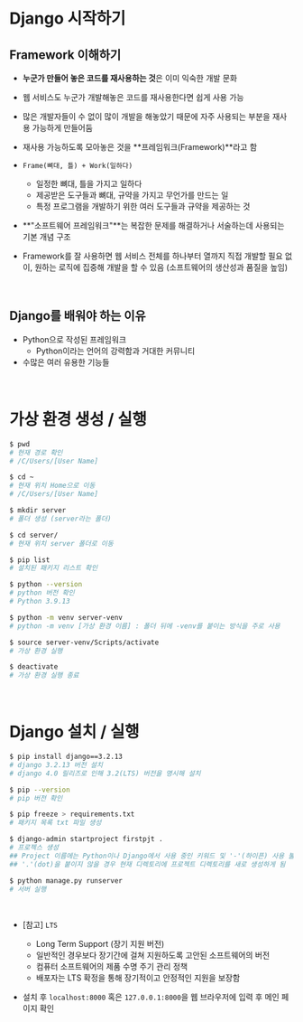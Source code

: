 # Django 시작하기

## Framework 이해하기

- **누군가 만들어 놓은 코드를 재사용하는 것**은 이미 익숙한 개발 문화
- 웹 서비스도 누군가 개발해놓은 코드를 재사용한다면 쉽게 사용 가능
- 많은 개발자들이 수 없이 많이 개발을 해놓았기 때문에 자주 사용되는 부분을 재사용 가능하게 만들어둠
- 재사용 가능하도록 모아놓은 것을 **프레임워크(Framework)**라고 함

- `Frame(뼈대, 틀) + Work(일하다)`
  - 일정한 뼈대, 틀을 가지고 일하다
  - 제공받은 도구들과 뼈대, 규약을 가지고 무언가를 만드는 일
  - 특정 프로그램을 개발하기 위한 여러 도구들과 규약을 제공하는 것
- **"소프트웨어 프레임워크"**는 복잡한 문제를 해결하거나 서술하는데 사용되는 기본 개념 구조

- Framework를 잘 사용하면 웹 서비스 전체를 하나부터 열까지 직접 개발할 필요 없이, 원하는 로직에 집중해 개발을 할 수 있음 (소프트웨어의 생산성과 품질을 높임)

<br/>

## Django를 배워야 하는 이유

- Python으로 작성된 프레임워크
  - Python이라는 언어의 강력함과 거대한 커뮤니티
- 수많은 여러 유용한 기능들

<br/>

# 가상 환경 생성 / 실행

```bash
$ pwd
# 현재 경로 확인
# /C/Users/[User Name]

$ cd ~
# 현재 위치 Home으로 이동
# /C/Users/[User Name]

$ mkdir server
# 폴더 생성 (server라는 폴더)

$ cd server/
# 현재 위치 server 폴더로 이동

$ pip list
# 설치된 패키지 리스트 확인

$ python --version
# python 버전 확인
# Python 3.9.13

$ python -m venv server-venv
# python -m venv [가상 환경 이름] : 폴더 뒤에 -venv를 붙이는 방식을 주로 사용

$ source server-venv/Scripts/activate
# 가상 환경 실행

$ deactivate
# 가상 환경 실행 종료
```



<br/>

# Django 설치 / 실행

```bash
$ pip install django==3.2.13
# django 3.2.13 버전 설치
# django 4.0 릴리즈로 인해 3.2(LTS) 버전을 명시해 설치

$ pip --version
# pip 버전 확인

$ pip freeze > requirements.txt
# 패키지 목록 txt 파일 생성

$ django-admin startproject firstpjt .
# 프로젝스 생성
## Project 이름에는 Python이나 Django에서 사용 중인 키워드 및 '-'(하이픈) 사용 불가
## '.'(dot)을 붙이지 않을 경우 현재 디렉토리에 프로젝트 디렉토리를 새로 생성하게 됨

$ python manage.py runserver
# 서버 실행
```

<br/>

- [참고] `LTS`
  - Long Term Support (장기 지원 버전)
  - 일반적인 경우보다 장기간에 걸쳐 지원하도록 고안된 소프트웨어의 버전
  - 컴퓨터 소프트웨어의 제품 수명 주기 관리 정책
  - 배포자는 LTS 확정을 통해 장기적이고 안정적인 지원을 보장함

- 설치 후 `localhost:8000` 혹은 `127.0.0.1:8000`을 웹 브라우저에 입력 후 메인 페이지 확인